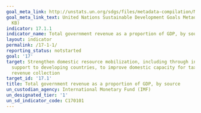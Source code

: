 ```yaml
---
goal_meta_link: http://unstats.un.org/sdgs/files/metadata-compilation/Metadata-Goal-17.pdf
goal_meta_link_text: United Nations Sustainable Development Goals Metadata (PDF 469
  KB)
indicator: 17.1.1
indicator_name: Total government revenue as a proportion of GDP, by source
layout: indicator
permalink: /17-1-1/
reporting_status: notstarted
goal: '17'
target: Strengthen domestic resource mobilization, including through international
  support to developing countries, to improve domestic capacity for tax and other
  revenue collection
target_id: '17.1'
title: Total government revenue as a proportion of GDP, by source
un_custodian_agency: International Monetary Fund (IMF)
un_designated_tier: '1'
un_sd_indicator_code: C170101
---
```

